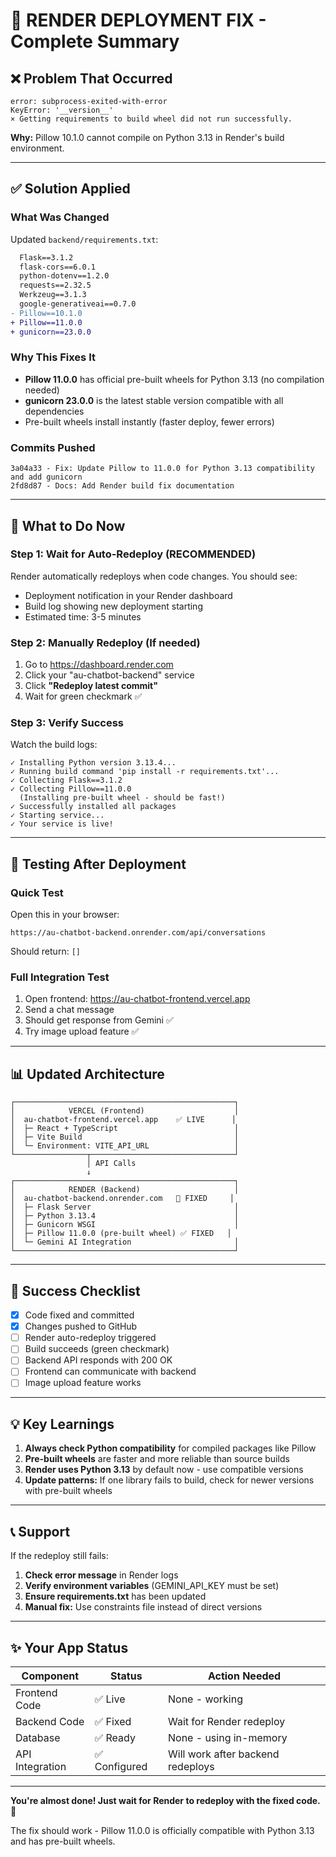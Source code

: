 # 🎯 RENDER DEPLOYMENT FIX - Complete Summary

## ❌ Problem That Occurred
```
error: subprocess-exited-with-error
KeyError: '__version__'
× Getting requirements to build wheel did not run successfully.
```

**Why:** Pillow 10.1.0 cannot compile on Python 3.13 in Render's build environment.

---

## ✅ Solution Applied

### What Was Changed
Updated `backend/requirements.txt`:

```diff
  Flask==3.1.2
  flask-cors==6.0.1
  python-dotenv==1.2.0
  requests==2.32.5
  Werkzeug==3.1.3
  google-generativeai==0.7.0
- Pillow==10.1.0
+ Pillow==11.0.0
+ gunicorn==23.0.0
```

### Why This Fixes It
- **Pillow 11.0.0** has official pre-built wheels for Python 3.13 (no compilation needed)
- **gunicorn 23.0.0** is the latest stable version compatible with all dependencies
- Pre-built wheels install instantly (faster deploy, fewer errors)

### Commits Pushed
```
3a04a33 - Fix: Update Pillow to 11.0.0 for Python 3.13 compatibility and add gunicorn
2fd8d87 - Docs: Add Render build fix documentation
```

---

## 🚀 What to Do Now

### Step 1: Wait for Auto-Redeploy (RECOMMENDED)
Render automatically redeploys when code changes. You should see:
- Deployment notification in your Render dashboard
- Build log showing new deployment starting
- Estimated time: 3-5 minutes

### Step 2: Manually Redeploy (If needed)
1. Go to https://dashboard.render.com
2. Click your "au-chatbot-backend" service
3. Click **"Redeploy latest commit"**
4. Wait for green checkmark ✅

### Step 3: Verify Success
Watch the build logs:
```
✓ Installing Python version 3.13.4...
✓ Running build command 'pip install -r requirements.txt'...
✓ Collecting Flask==3.1.2
✓ Collecting Pillow==11.0.0
  (Installing pre-built wheel - should be fast!)
✓ Successfully installed all packages
✓ Starting service...
✓ Your service is live!
```

---

## 🧪 Testing After Deployment

### Quick Test
Open this in your browser:
```
https://au-chatbot-backend.onrender.com/api/conversations
```

Should return: `[]`

### Full Integration Test
1. Open frontend: https://au-chatbot-frontend.vercel.app
2. Send a chat message
3. Should get response from Gemini ✅
4. Try image upload feature ✅

---

## 📊 Updated Architecture

```
┌─────────────────────────────────────────────────┐
│            VERCEL (Frontend)                    │
│  au-chatbot-frontend.vercel.app    ✅ LIVE      │
│  ├─ React + TypeScript                          │
│  ├─ Vite Build                                  │
│  └─ Environment: VITE_API_URL                   │
└────────────────┬────────────────────────────────┘
                 │ API Calls
                 ↓
┌─────────────────────────────────────────────────┐
│            RENDER (Backend)                     │
│  au-chatbot-backend.onrender.com   🔄 FIXED     │
│  ├─ Flask Server                                │
│  ├─ Python 3.13.4                               │
│  ├─ Gunicorn WSGI                               │
│  ├─ Pillow 11.0.0 (pre-built wheel) ✅ FIXED   │
│  └─ Gemini AI Integration                       │
└─────────────────────────────────────────────────┘
```

---

## 🎯 Success Checklist

- [x] Code fixed and committed
- [x] Changes pushed to GitHub
- [ ] Render auto-redeploy triggered
- [ ] Build succeeds (green checkmark)
- [ ] Backend API responds with 200 OK
- [ ] Frontend can communicate with backend
- [ ] Image upload feature works

---

## 💡 Key Learnings

1. **Always check Python compatibility** for compiled packages like Pillow
2. **Pre-built wheels** are faster and more reliable than source builds
3. **Render uses Python 3.13** by default now - use compatible versions
4. **Update patterns:** If one library fails to build, check for newer versions with pre-built wheels

---

## 📞 Support

If the redeploy still fails:

1. **Check error message** in Render logs
2. **Verify environment variables** (GEMINI_API_KEY must be set)
3. **Ensure requirements.txt** has been updated
4. **Manual fix:** Use constraints file instead of direct versions

---

## ✨ Your App Status

| Component | Status | Action Needed |
|-----------|--------|---------------|
| Frontend Code | ✅ Live | None - working |
| Backend Code | ✅ Fixed | Wait for Render redeploy |
| Database | ✅ Ready | None - using in-memory |
| API Integration | ✅ Configured | Will work after backend redeploys |

---

**You're almost done! Just wait for Render to redeploy with the fixed code.** 🚀

The fix should work - Pillow 11.0.0 is officially compatible with Python 3.13 and has pre-built wheels.
